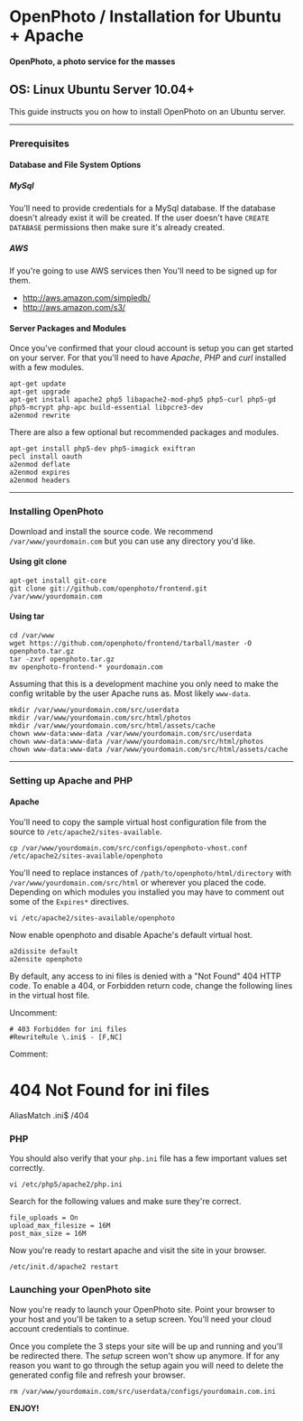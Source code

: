 OpenPhoto / Installation for Ubuntu + Apache
=======================
#### OpenPhoto, a photo service for the masses

## OS: Linux Ubuntu Server 10.04+

This guide instructs you on how to install OpenPhoto on an Ubuntu server.

----------------------------------------

### Prerequisites

#### Database and File System Options

##### MySql 
You'll need to provide credentials for a MySql database. If the database doesn't already exist it will be created. If the user doesn't have `CREATE DATABASE` permissions then make sure it's already created.

##### AWS
If you're going to use AWS services then You'll need to be signed up for them.

* http://aws.amazon.com/simpledb/
* http://aws.amazon.com/s3/

#### Server Packages and Modules
Once you've confirmed that your cloud account is setup you can get started on your server. For that you'll need to have _Apache_, _PHP_ and _curl_ installed with a few modules.

    apt-get update
    apt-get upgrade
    apt-get install apache2 php5 libapache2-mod-php5 php5-curl php5-gd php5-mcrypt php-apc build-essential libpcre3-dev
    a2enmod rewrite

There are also a few optional but recommended packages and modules.

    apt-get install php5-dev php5-imagick exiftran
    pecl install oauth
    a2enmod deflate
    a2enmod expires
    a2enmod headers

----------------------------------------

### Installing OpenPhoto

Download and install the source code. We recommend `/var/www/yourdomain.com` but you can use any directory you'd like.

#### Using git clone

    apt-get install git-core
    git clone git://github.com/openphoto/frontend.git /var/www/yourdomain.com

#### Using tar

    cd /var/www
    wget https://github.com/openphoto/frontend/tarball/master -O openphoto.tar.gz
    tar -zxvf openphoto.tar.gz
    mv openphoto-frontend-* yourdomain.com

Assuming that this is a development machine you only need to make the config writable by the user Apache runs as. Most likely `www-data`.

    mkdir /var/www/yourdomain.com/src/userdata
    mkdir /var/www/yourdomain.com/src/html/photos
    mkdir /var/www/yourdomain.com/src/html/assets/cache
    chown www-data:www-data /var/www/yourdomain.com/src/userdata
    chown www-data:www-data /var/www/yourdomain.com/src/html/photos
    chown www-data:www-data /var/www/yourdomain.com/src/html/assets/cache

----------------------------------------

### Setting up Apache and PHP

#### Apache

You'll need to copy the sample virtual host configuration file from the source to `/etc/apache2/sites-available`.

    cp /var/www/yourdomain.com/src/configs/openphoto-vhost.conf /etc/apache2/sites-available/openphoto

You'll need to replace instances of `/path/to/openphoto/html/directory` with `/var/www/yourdomain.com/src/html` or wherever you placed the code. Depending on which modules you installed you may have to comment out some of the `Expires*` directives.

    vi /etc/apache2/sites-available/openphoto

Now enable openphoto and disable Apache's default virtual host.

    a2dissite default
    a2ensite openphoto


By default, any access to ini files is denied with a "Not Found" 404 HTTP code.  To enable a 404, or Forbidden return code, change the following lines in the virtual host file.

Uncomment:

    # 403 Forbidden for ini files
    #RewriteRule \.ini$ - [F,NC]

Comment:

  # 404 Not Found for ini files
  AliasMatch \.ini$	/404

### PHP

You should also verify that your `php.ini` file has a few important values set correctly.

    vi /etc/php5/apache2/php.ini

Search for the following values and make sure they're correct.

    file_uploads = On
    upload_max_filesize = 16M
    post_max_size = 16M

Now you're ready to restart apache and visit the site in your browser.

    /etc/init.d/apache2 restart

### Launching your OpenPhoto site

Now you're ready to launch your OpenPhoto site. Point your browser to your host and you'll be taken to a setup screen. You'll need your cloud account credentials to continue.

Once you complete the 3 steps your site will be up and running and you'll be redirected there. The _setup_ screen won't show up anymore. If for any reason you want to go through the setup again you will need to delete the generated config file and refresh your browser.

    rm /var/www/yourdomain.com/src/userdata/configs/yourdomain.com.ini

**ENJOY!**

